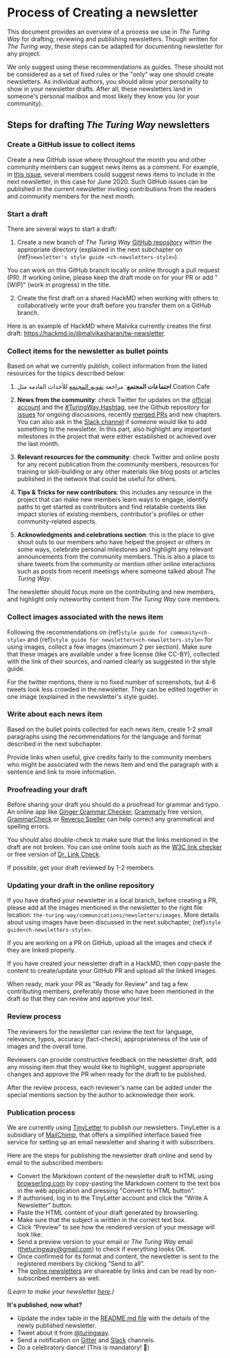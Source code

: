 # Process of Creating a newsletter

This document provides an overview of a process we use in _The Turing Way_ for drafting, reviewing and publishing newsletters. Though written for _The Turing way_, these steps can be adapted for documenting newsletter for any project.

We only suggest using these recommendations as guides. These should not be considered as a set of fixed rules or the "only" way one should create newsletters. As individual authors, you should allow your personality to show in your newsletter drafts. After all, these newsletters land in someone's personal mailbox and most likely they know you (or your community).

## Steps for drafting _The Turing Way_ newsletters

### Create a GitHub issue to collect items

Create a new GitHub issue where throughout the month you and other community members can suggest news items as a comment. For example, in [this issue](https://github.com/alan-turing-institute/the-turing-way/issues/1037), several members could suggest news items to include in the next newsletter, in this case for June 2020. Such GitHub issues can be published in the current newsletter inviting contributions from the readers and community members for the next month.

### Start a draft

There are several ways to start a draft:

1. Create a new branch of _The Turing Way_ [GitHub repository](https://github.com/alan-turing-institute/the-turing-way/) within the appropriate directory (explained in the next subchapter on {ref}`newsletter's style guide <ch-newsletters-style>`).

You can work on this GitHub branch locally or online through a pull request (PR). If working online, please keep the draft mode on for your PR or add "[WIP]" (work in progress) in the title.

2. Create the first draft on a shared HackMD when working with others to collaboratively write your draft before you transfer them on a GitHub branch.

Here is an example of HackMD where Malvika currently creates the first draft: https://hackmd.io/@malvikasharan/tw-newsletter.

### Collect items for the newsletter as bullet points

Based on what we currently publish, collect information from the listed resources for the topics described below:

1. **اجتماعات المجتمع**: مراجعة [تقويم المجتمع](https://calendar.google.com/calendar/embed?src=theturingway%40gmail.com&ctz=Europe%2FLondon) للأحداث القادمة مثل Coation Cafe

2. **News from the community**: check Twitter for updates on the [official account](https://twitter.com/turingway) and the [#TuringWay Hashtag](https://twitter.com/hashtag/TuringWay?src=hashtag_click), see the Github repository for [issues](https://github.com/alan-turing-institute/the-turing-way/issues) for ongoing discussions, recently [merged PRs](https://github.com/alan-turing-institute/the-turing-way/pulls?q=is%3Apr+is%3Aclosed+sort%3Aupdated-desc) and new chapters. You can also ask in the [Slack channel](https://theturingway.slack.com) if someone would like to add something to the newsletter. In this part, also highlight any important milestones in the project that were either established or achieved over the last month.

4. **Relevant resources for the community**: check Twitter and online posts for any recent publication from the community members, resources for training or skill-building or any other materials like blog posts or articles published in the network that could be useful for others.

5. **Tips & Tricks for new contributors**: this includes any resource in the project that can make new members learn ways to engage, identify paths to get started as contributors and find relatable contents like impact stories of existing members, contributor's profiles or other community-related aspects.

6. **Acknowledgments and celebrations section**: this is the place to give shout outs to our members who have helped the project or others in some ways, celebrate personal milestones and highlight any relevant announcements from the community members. This is also a place to share tweets from the community or mention other online interactions such as posts from recent meetings where someone talked about _The Turing Way_.

The newsletter should focus more on the contributing and new members, and highlight only noteworthy content from _The Turing Way_ core members.

### Collect images associated with the news item

Following the recommendations on {ref}`style guide for community<ch-style>` and {ref}`style guide for newsletters<ch-newsletters-style>` for using images, collect a few images (maximum 2 per section). Make sure that these images are available under a free license (like CC-BY), collected with the link of their sources, and named clearly as suggested in the style guide.

For the twitter mentions, there is no fixed number of screenshots, but 4-6 tweets look less crowded in the newsletter. They can be edited together in one image (explained in the newsletter's style guide).

### Write about each news item

Based on the bullet points collected for each news item, create 1-2 small paragraphs using the recommendations for the language and format described in the next subchapter.

Provide links when useful, give credits fairly to the community members who might be associated with the news item and end the paragraph with a sentence and link to more information.

### Proofreading your draft

Before sharing your draft you should do a proofread for grammar and typo. An online app like [Ginger Grammar Checker](https://www.gingersoftware.com/grammarcheck), [Grammarly](https://app.grammarly.com) free version, [GrammarCheck](https://www.grammarcheck.net/editor/) or [Reverso Speller](https://www.reverso.net/spell-checker/english-spelling-grammar/) can help correct any grammatical and spelling errors.

You should also double-check to make sure that the links mentioned in the draft are not broken. You can use online tools such as the [W3C link checker](https://validator.w3.org/checklink) or free version of [Dr. Link Check](https://www.drlinkcheck.com/).

If possible, get your draft reviewed by 1-2 members.

### Updating your draft in the online repository

If you have drafted your newsletter in a local branch, before creating a PR, please add all the images mentioned in the newsletter to the right file location: `the-turing-way/communications/newsletters/images`. More details about using images have been discussed in the next subchapter, {ref}`style guide<ch-newsletters-style>`.

If you are working on a PR on GitHub, upload all the images and check if they are linked properly.

If you have created your newsletter draft in a HackMD, then copy-paste the content to create/update your GitHub PR and upload all the linked images.

When ready, mark your PR as "Ready for Review" and tag a few contributing members, preferably those who have been mentioned in the draft so that they can review and approve your text.

### Review process

The reviewers for the newsletter can review the text for language, relevance, typos, accuracy (fact-check), appropriateness of the use of images and the overall tone.

Reviewers can provide constructive feedback on the newsletter draft, add any missing item that they would like to highlight, suggest appropriate changes and approve the PR when ready for the draft to be published.

After the review process, each reviewer's name can be added under the special mentions section by the author to acknowledge their work.

### Publication process

We are currently using [TinyLetter](https://tinyletter.com/) to publish our newsletters. TinyLetter is a subsidiary of [MailChimp](https://mailchimp.com/), that offers a simplified interface based free service for setting up an email newsletter and sharing it with subscribers.

Here are the steps for publishing the newsletter draft online and send by email to the subscribed members:

- Convert the Markdown content of the newsletter draft to HTML using [browserling.com](https://www.browserling.com/tools/markdown-to-html) by copy-pasting the Markdown content to the text box in the web application and pressing "Convert to HTML button".
- If authorised, log in to the TinyLetter account and click the “Write A Newsletter” button.
- Paste the HTML content of your draft generated by browserling.
- Make sure that the subject is written in the correct text box.
- Click “Preview” to see how the rendered version of your message will look like.
- Send a preview version to your email or _The Turing Way_ email (theturingway@gmail.com) to check if everything looks OK.
- Once confirmed for its format and content, the newsletter is sent to the registered members by clicking “Send to all”.
- The [online newsletters](https://tinyletter.com/TuringWay/) are shareable by links and can be read by non-subscribed members as well.

*(Learn to make your newsletter [here](https://www.sitepoint.com/how-start-a-newsletter-in-minutes-with-tinyletter/).)*

 **It's published, now what?**

- Update the index table in the [README.md file](https://github.com/alan-turing-institute/the-turing-way/blob/main/communications/newsletters/README.md) with the details of the newly published newsletter.
- Tweet about it from [@turingway](https://twitter.com/turingway).
- Send a notification on [Gitter](https://gitter.im/alan-turing-institute/the-turing-way) and [Slack](https://theturingway.slack.com) channels.
- Do a celebratory dance! (This is mandatory! 💃)
